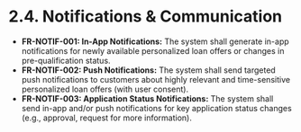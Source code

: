 # 2.4. Notifications & Communication

*   **FR-NOTIF-001: In-App Notifications:** The system shall generate in-app notifications for newly available personalized loan offers or changes in pre-qualification status.
*   **FR-NOTIF-002: Push Notifications:** The system shall send targeted push notifications to customers about highly relevant and time-sensitive personalized loan offers (with user consent).
*   **FR-NOTIF-003: Application Status Notifications:** The system shall send in-app and/or push notifications for key application status changes (e.g., approval, request for more information).